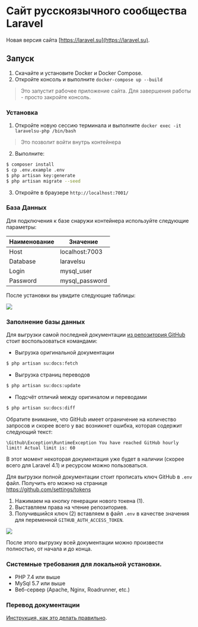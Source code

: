 # Сайт русскоязычного сообщества Laravel

Новая версия сайта [https://laravel.su](https://laravel.su). 

## Запуск

1. Скачайте и установите Docker и Docker Compose.
2. Откройте консоль и выполните `docker-compose up --build`
> Это запустит рабочее приложение сайта. Для завершения работы - просто закройте консоль.

### Установка

1. Откройте новую сессию терминала и выполните `docker exec -it laravelsu-php /bin/bash` 
> Это позволит войти внутрь контейнера
2. Выполните:
```bash
$ composer install
$ cp .env.example .env
$ php artisan key:generate
$ php artisan migrate --seed
```
3. Откройте в браузере `http://localhost:7001/`

### База Данных

Для подключения к базе снаружи контейнера используйте следующие параметры:

| Наименование | Значение       |
|--------------|----------------|
| Host         | localhost:7003 |
| Database     | laravelsu      |
| Login        | mysql_user     |
| Password     | mysql_password |

После установки вы увидите следующие таблицы:

![](https://habrastorage.org/webt/sw/xf/2y/swxf2yrlhrkywbprmaidvkxqoow.png)

### Заполнение базы данных

Для выгрузки самой последней документации [из репозитория GitHub](https://github.com/LaravelRUS/docs) стоит 
воспользоваться командами:

- Выгрузка оригинальной документации
```bash
$ php artisan su:docs:fetch
```

- Выгрузка страниц переводов
```bash
$ php artisan su:docs:update
```

- Подсчёт отличий между оригиналом и переводами
```bash
$ php artisan su:docs:diff
```

Обратите внимание, что GitHub имеет ограничение на количество запросов и скорее всего у вас возникнет ошибка, 
которая содержит следующий текст:
```
\Github\Exception\RuntimeException You have reached GitHub hourly limit! Actual limit is: 60
```

В этот момент некоторая документация уже будет в наличии (скорее всего для Laravel 4.1) и ресурсом 
можно пользоваться.

Для выгрузки полной документации стоит прописать ключ GitHub в `.env` файл. Получить его можно на 
странице https://github.com/settings/tokens

1) Нажимаем на кнопку генерации нового токена (1).
2) Выставляем права на чтение репозиториев.
3) Получившийся ключ (2) вставляем в файл `.env` в качестве значения для переменной `GITHUB_AUTH_ACCESS_TOKEN`.

![](https://habrastorage.org/webt/eb/xv/17/ebxv172okbewdbgxwn-wquola7g.png)

После этого выгрузку всей документации можно произвести полностью, от начала и до конца.

### Системные требования для локальной установки.

- PHP 7.4 или выше
- MySql 5.7 или выше
- Веб-сервер (Apache, Nginx, Roadrunner, etc.)

### Перевод документации

[Инструкция, как это делать правильно](http://laravel.su/articles/rus-documentation-contribution-guide).

